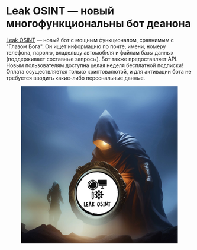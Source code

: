 # Leak OSINT — новый многофункциональны бот деанона

[Leak OSINT](https://bit.ly/3Y8E7Dp) — новый бот с мощным функционалом, сравнимым с "Глазом Бога". Он ищет информацию по почте, имени, номеру телефона, паролю, владельцу автомобиля и файлам базы данных (поддерживает составные запросы). Бот также предоставляет API. Новым пользователям доступна целая неделя бесплатной подписки! Оплата осуществляется только криптовалютой, и для активации бота не требуется вводить какие-либо персональные данные.&#x20;

<figure><img src=".gitbook/assets/ls.jpeg" alt=""><figcaption></figcaption></figure>

